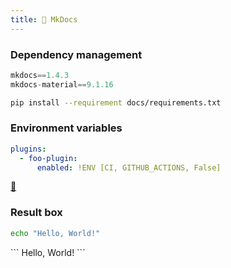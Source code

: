 ```yaml
---
title: 📖 MkDocs
---
```


### Dependency management

```python title="docs/requirements.txt"
mkdocs==1.4.3
mkdocs-material==9.1.16
```

```bash
pip install --requirement docs/requirements.txt
```

### Environment variables

```yaml title="mkdocs.yml"
plugins:
  - foo-plugin:
      enabled: !ENV [CI, GITHUB_ACTIONS, False]
```

[🔗](https://www.mkdocs.org/user-guide/configuration/#environment-variables)

### Result box

```bash title="Say hello!"
echo "Hello, World!"
```
<div class="result" markdown>
```
Hello, World!
```
</div>
